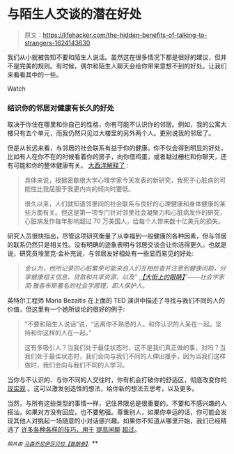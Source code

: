 # 与陌生人交谈的潜在好处

> 原文：<https://lifehacker.com/the-hidden-benefits-of-talking-to-strangers-1624143630>

我们从小就被告知不要和陌生人说话。虽然这在很多情况下都是很好的建议，但并不是完美的规则。有时候，偶尔和陌生人聊天会给你带来意想不到的好处。让我们来看看其中的一些。

Watch

### 结识你的邻居对健康有长久的好处

取决于你住在哪里和你自己的性格，你有可能不认识你的邻居。例如，我的公寓大楼只有五个单元，而我仍然只见过大楼里的另外两个人。更别说我的邻居了。

但是从长远来看，与邻居的社会联系有益于你的健康。你不仅会得到明显的好处，比如有人在你不在的时候看着你的房子，向你借鸡蛋，或者越过栅栏和你聊天，还有可能和你的整体健康有关。 [大西洋解释了](http://www.theatlantic.com/health/archive/2014/08/social-cohesion-heart-attack-prevention/378694/?single_page=true) :

> 具体来说，根据密歇根大学心理学家今天发表的新研究，我死于心脏病的可能性比我屈服于我更内向的倾向时要低。
> 
> 很久以来，人们就知道邻里间的社会联系与良好的心理健康和身体健康的某些方面有关。但这是第一项专门针对邻里社会凝聚力和心脏病发作的研究，心脏病发作每年影响超过 70 万美国人，给每个人带来数十亿美元的损失。

研究人员很快指出，尽管这项研究衡量了从幸福到一般健康的各种因素，但与邻居的联系仍然只是相关性。没有明确的迹象表明与邻居交谈会让你活得更久。也就是说，研究员埃里克·金补充说，与邻居友好相处有一些显而易见的好处:

> *金认为，他所记录的心脏繁荣可能来自人们互相检查并注意到健康问题，分享健康相关信息，贷款和共享资源，以及“* [*【大街上的眼睛】*](https://www.amazon.com/dp/067974195X?asc_campaign=InlineText&asc_refurl=https://lifehacker.com/the-hidden-benefits-of-talking-to-strangers-1624143630&asc_source=&linkCode=ogi&psc=1&smid=ATVPDKIKX0DER&tag=kinjalifehackerlink-20&th=1)*”——社会学家简·雅各布斯著名的社会学原理，即人保护人。*

英特尔工程师 Maria Bezaitis 在上面的 TED 演讲中描述了寻找与我们不同的人的价值，但这里有一个她所谈论的很好的例子:

> “不要和陌生人说话”说，“远离你不熟悉的人。和你认识的人呆在一起。坚持和你这样的人在一起。”
> 
> 这有多吸引人？当我们处于最佳状态时，这不是我们真正做的事，对吗？当我们处于最佳状态时，我们会向与我们不同的人伸出援手，因为当我们这样做时，我们会向与我们不同的人学习。

当你与不认识的、与你不同的人交往时，你有机会打破你的舒适区，彻底改变你的 [现实观](http://lifehacker.com/recalibrate-your-reality-5891564) 。这可以激发创造性的想法，给你新的想法去思考，以及更多。

当然，与所有这些类型的事情一样，记住界限总是很重要的。不要和不感兴趣的人搭讪，如果对方没有回应，也不要勉强。尊重别人，如果你幸运的话，你可能会发现其他人对挑起一场随意的小对话感兴趣。如果你不知道从哪里开始，我们已经精选了 [许多各种各样的技巧，用于](http://lifehacker.com/tag/small-talk) [提高闲聊](http://lifehacker.com/tag/conversations) [超过](https://lifehacker.com/how-can-i-turn-small-talk-into-a-conversation-5913355)。

<small>*照片由*</small> [<small>*马森*</small>](http://www.shutterstock.com/pic.mhtml?id=136470143&src=id)<small></small>*[<small>*乔尼*</small>](https://www.flickr.com/photos/zouny/4349026082/in/photolist-3mB7ed-dX1Vt7-hCthfG-7CiTWj-4jJhSn-cQvFdY-7EfwwA-JtyiQ-72YHyk-9ptxz8-7qVEjm-8w3dg1-9fg8cw-5dbQKC-9fcZqt-fiXESx-8kT9Xk-bqQaJd-3VvArE-2swkBo-6py6Zm-jGsVW-4HNPpj-6pxmkC-imkbXS-bXmQMM-dwGsqB-88u7Js-MZiSo-fSJSQg-fUvhz-8V6ju7-fdpPLk-7LBLUk-7HrmV1-6EJDmb-dRi6i-fqFgoZ-93HeL-5Wripa-7pesvB-dqHhD3-8MsvbS-he4aE-51fRaz-bEEufv-256sA-7BzSKH-i4RXKG-27TH4)<small></small>*[<small>*伊莎贝拉【普朗泰】*</small>](https://www.flickr.com/photos/izzyplante/2760294134/in/photolist-6mrsJy-73KGiw-8U48Fb-8U3jm3-8U3iS9-73zoNZ-eAEQoD-d4Sm4-8U48pY-73Jh7E-nPbxf1-73KbGL-nNSUTs-73Epa2-73zWnM-8mBVKV-8mBTVP-owcwQF-6SgCAv-9tKq6p-8mC1Fp-3g3FFF-66WTT6-78oS3o-5cVehb-s4TrD-6q3A25-dSc6cc-8mBWFk-73GozP-8mBT1V-8mBUS4-8mBZYD-73Hyfw-4WVrpR-4TcoYQ-Jkxxq-8mBRAk-8mEYS5-ow8GZr-5fmmbJ-owmBWf-5j52nu-d9VXeo-5fgYh2-dX4Lhf-akwWSm-6XaL5-9RpLK-4e1Zat)<small>*<small>*。*</small>*</small>**
